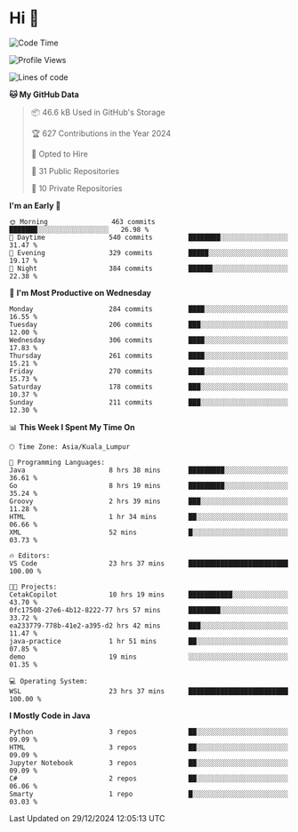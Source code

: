 <h1>Hi 👋</h1>

<!--START_SECTION:waka-->
![Code Time](http://img.shields.io/badge/Code%20Time-821%20hrs%2025%20mins-blue)

![Profile Views](http://img.shields.io/badge/Profile%20Views-1-blue)

![Lines of code](https://img.shields.io/badge/From%20Hello%20World%20I%27ve%20Written-1.3%20million%20lines%20of%20code-blue)

**🐱 My GitHub Data** 

> 📦 46.6 kB Used in GitHub's Storage 
 > 
> 🏆 627 Contributions in the Year 2024
 > 
> 💼 Opted to Hire
 > 
> 📜 31 Public Repositories 
 > 
> 🔑 10 Private Repositories 
 > 
**I'm an Early 🐤** 

```text
🌞 Morning                463 commits         ███████░░░░░░░░░░░░░░░░░░   26.98 % 
🌆 Daytime                540 commits         ████████░░░░░░░░░░░░░░░░░   31.47 % 
🌃 Evening                329 commits         █████░░░░░░░░░░░░░░░░░░░░   19.17 % 
🌙 Night                  384 commits         ██████░░░░░░░░░░░░░░░░░░░   22.38 % 
```
📅 **I'm Most Productive on Wednesday** 

```text
Monday                   284 commits         ████░░░░░░░░░░░░░░░░░░░░░   16.55 % 
Tuesday                  206 commits         ███░░░░░░░░░░░░░░░░░░░░░░   12.00 % 
Wednesday                306 commits         ████░░░░░░░░░░░░░░░░░░░░░   17.83 % 
Thursday                 261 commits         ████░░░░░░░░░░░░░░░░░░░░░   15.21 % 
Friday                   270 commits         ████░░░░░░░░░░░░░░░░░░░░░   15.73 % 
Saturday                 178 commits         ███░░░░░░░░░░░░░░░░░░░░░░   10.37 % 
Sunday                   211 commits         ███░░░░░░░░░░░░░░░░░░░░░░   12.30 % 
```


📊 **This Week I Spent My Time On** 

```text
🕑︎ Time Zone: Asia/Kuala_Lumpur

💬 Programming Languages: 
Java                     8 hrs 38 mins       █████████░░░░░░░░░░░░░░░░   36.61 % 
Go                       8 hrs 19 mins       █████████░░░░░░░░░░░░░░░░   35.24 % 
Groovy                   2 hrs 39 mins       ███░░░░░░░░░░░░░░░░░░░░░░   11.28 % 
HTML                     1 hr 34 mins        ██░░░░░░░░░░░░░░░░░░░░░░░   06.66 % 
XML                      52 mins             █░░░░░░░░░░░░░░░░░░░░░░░░   03.73 % 

🔥 Editors: 
VS Code                  23 hrs 37 mins      █████████████████████████   100.00 % 

🐱‍💻 Projects: 
CetakCopilot             10 hrs 19 mins      ███████████░░░░░░░░░░░░░░   43.70 % 
0fc17508-27e6-4b12-8222-77 hrs 57 mins       ████████░░░░░░░░░░░░░░░░░   33.72 % 
ea233779-778b-41e2-a395-d2 hrs 42 mins       ███░░░░░░░░░░░░░░░░░░░░░░   11.47 % 
java-practice            1 hr 51 mins        ██░░░░░░░░░░░░░░░░░░░░░░░   07.85 % 
demo                     19 mins             ░░░░░░░░░░░░░░░░░░░░░░░░░   01.35 % 

💻 Operating System: 
WSL                      23 hrs 37 mins      █████████████████████████   100.00 % 
```

**I Mostly Code in Java** 

```text
Python                   3 repos             ██░░░░░░░░░░░░░░░░░░░░░░░   09.09 % 
HTML                     3 repos             ██░░░░░░░░░░░░░░░░░░░░░░░   09.09 % 
Jupyter Notebook         3 repos             ██░░░░░░░░░░░░░░░░░░░░░░░   09.09 % 
C#                       2 repos             ██░░░░░░░░░░░░░░░░░░░░░░░   06.06 % 
Smarty                   1 repo              █░░░░░░░░░░░░░░░░░░░░░░░░   03.03 % 
```




 Last Updated on 29/12/2024 12:05:13 UTC
<!--END_SECTION:waka-->
